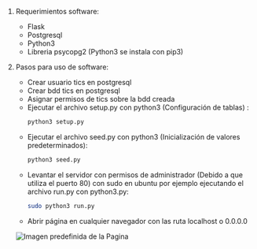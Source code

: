 1. Requerimientos software:

	- Flask
	- Postgresql 
	- Python3
	- Libreria psycopg2 (Python3 se instala con pip3)

2. Pasos para uso de software: 
	
	- Crear usuario tics en postgresql
	- Crear bdd tics en postgresql
	- Asignar permisos de tics sobre la bdd creada
	- Ejecutar el archivo setup.py con python3 (Configuración de tablas) :
		```bash
		python3 setup.py
		```		
	- Ejecutar el archivo seed.py con python3 (Inicialización de valores predeterminados):
		```bash
		python3 seed.py
		```		
	- Levantar el servidor con permisos de administrador (Debido a que utiliza el puerto 80)  con sudo en ubuntu por ejemplo ejecutando el archivo run.py con python3.py:
		```bash
		sudo python3 run.py
		```		
	- Abrir página en cualquier navegador con las ruta localhost o 0.0.0.0
	
	![Imagen predefinida de la Pagina](https://github.com/IgnacioYanjari/ProyectoTics1/blob/master/Imagenes/Pagina_Web.png)
	
